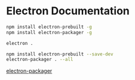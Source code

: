 # Electron Documentation
```bash
npm install electron-prebuilt -g
npm install electron-packager -g
```

```bash
electron .
```

```bash
npm install electron-prebuilt --save-dev
electron-packager . --all
```
[electron-packager](https://github.com/electron-userland/electron-packager)